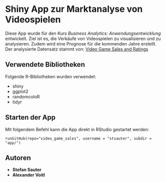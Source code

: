 # Shiny App zur Marktanalyse von Videospielen
Diese App wurde f&uuml;r den Kurs *Business Analytics: Anwendungsentwicklung* entwickelt.
Ziel ist es, die Verk&auml;ufe von Videospielen zu visualisieren und zu analysieren.
Zudem wird eine Prognose f&uuml;r die kommenden Jahre erstellt.
Der analysierte Datensatz stammt von: [Video Game Sales and Ratings](https://www.kaggle.com/kendallgillies/video-game-sales-and-ratings)

## Verwendete Bibliotheken
Folgende R-Bibliotheken wurden verwendet:
* shiny
* ggplot2
* randomcoloR
* tidyr

## Starten der App
Mit folgendem Befehl kann die App direkt in RStudio gestartet werden:
```
runGitHub(repo="video_game_sales", username = "stsauter", subdir = "app/")
```

## Autoren
* **Stefan Sauter**
* **Alexander Voitl**